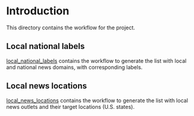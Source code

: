# Introduction

This directory contains the workflow for the project.

## Local national labels

[local_national_labels](./local_national_labels) contains the workflow to generate the list with local and national news domains, with corresponding labels.

## Local news locations

[local_news_locations](./local_news_locations) contains the workflow to generate the list with local news outlets and their target locations (U.S. states).